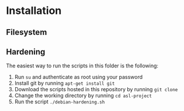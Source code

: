 # Installation

## Filesystem

## Hardening

The easiest way to run the scripts in this folder is the following:

1. Run `su` and authenticate as root using your password
2. Install git by running `apt-get install git`
3. Download the scripts hosted in this repository by running `git clone`
4. Change the working directory by running `cd asl-project`
5. Run the script `./debian-hardening.sh`
